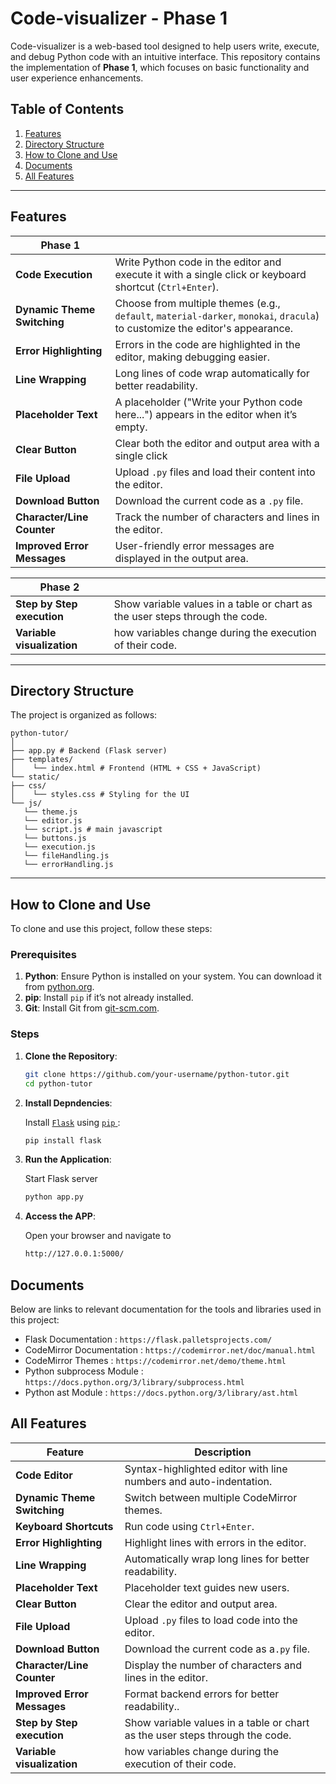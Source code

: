 # Code-visualizer - Phase 1

Code-visualizer is a web-based tool designed to help users write, execute, and debug Python code with an intuitive interface. This repository contains the implementation of **Phase 1**, which focuses on basic functionality and user experience enhancements.

## Table of Contents
1. [Features](#features)
2. [Directory Structure](#directory-structure)
3. [How to Clone and Use](#how-to-clone-and-use)
4. [Documents](#documents)
5. [All Features](#all-features)
<!-- 5. [Future Enhancements](#future-enhancements) -->

---

## Features
|         **Phase 1**     ||
|-------------|------------|
| **Code Execution** |  Write Python code in the editor and execute it with a single click or keyboard shortcut (`Ctrl+Enter`).|
| **Dynamic Theme Switching** | Choose from multiple themes (e.g., `default`, `material-darker`, `monokai`, `dracula`) to customize the editor's appearance.|
| **Error Highlighting** | Errors in the code are highlighted in the editor, making debugging easier. |
| **Line Wrapping** | Long lines of code wrap automatically for better readability.|
| **Placeholder Text** | A placeholder ("Write your Python code here...") appears in the editor when it’s empty.|
| **Clear Button** | Clear both the editor and output area with a single click |
| **File Upload** | Upload `.py` files and load their content into the editor.|
| **Download Button** | Download the current code as a `.py` file.|
| **Character/Line Counter** | Track the number of characters and lines in the editor.|
| **Improved Error Messages** | User-friendly error messages are displayed in the output area.|

|         **Phase 2**     ||
|-------------|------------|
| **Step by Step execution** | Show variable values in a table or chart as the user steps through the code.  |
| **Variable visualization** | how variables change during the execution of their code.|

---

## Directory Structure
The project is organized as follows:
```
python-tutor/
│
├── app.py # Backend (Flask server)
├── templates/
│    └── index.html # Frontend (HTML + CSS + JavaScript)
└── static/
├── css/
│    └── styles.css # Styling for the UI
└── js/
   └── theme.js
   └── editor.js
   └── script.js # main javascript
   └── buttons.js
   └── execution.js
   └── fileHandling.js
   └── errorHandling.js

```
---

## How to Clone and Use
To clone and use this project, follow these steps:

### Prerequisites
1. **Python**: Ensure Python is installed on your system. You can download it from [python.org](https://www.python.org/).
2. **pip**: Install `pip` if it’s not already installed.
3. **Git**: Install Git from [git-scm.com](https://git-scm.com/).

### Steps
1. **Clone the Repository**:
   ```bash
   git clone https://github.com/your-username/python-tutor.git
   cd python-tutor
   ```
2. **Install Depndencies**:

   Install <a href="https://flask.palletsprojects.com/en/stable/">`Flask`</a> using <a href="https://packaging.python.org/en/latest/tutorials/installing-packages/"> `pip` </a>:
   ```bash
   pip install flask
   ```
3. **Run the Application**:

   Start Flask server
   ```bash
   python app.py
   ```
4. **Access the APP**:

   Open your browser and navigate to 
   ```bash
   http://127.0.0.1:5000/
   ```

## Documents
Below are links to relevant documentation for the tools and libraries used in this project:

- Flask Documentation : `https://flask.palletsprojects.com/`
- CodeMirror Documentation : `https://codemirror.net/doc/manual.html`
- CodeMirror Themes : `https://codemirror.net/demo/theme.html`
- Python subprocess Module : `https://docs.python.org/3/library/subprocess.html`
- Python ast Module : `https://docs.python.org/3/library/ast.html`

## All Features

| Feature    | Description    |
|-------------|------------|
| **Code Editor** | Syntax-highlighted editor with line numbers and auto-indentation. | 
|**Dynamic Theme Switching** | Switch between multiple CodeMirror themes. | 
| **Keyboard Shortcuts** | Run code using `Ctrl+Enter`. | 
|**Error Highlighting** | Highlight lines with errors in the editor. | 
|**Line Wrapping** | Automatically wrap long lines for better readability. | 
| **Placeholder Text** | Placeholder text guides new users. | 
|**Clear Button** | Clear the editor and output area. | 
|**File Upload** | Upload `.py` files to load code into the editor. | 
| **Download Button** | Download the current code as a`.py` file. | 
|**Character/Line Counter** | Display the number of characters and lines in the editor. | 
| **Improved Error Messages** | Format backend errors for better readability.. | 
| **Step by Step execution** | Show variable values in a table or chart as the user steps through the code.  |
| **Variable visualization** | how variables change during the execution of their code.|
